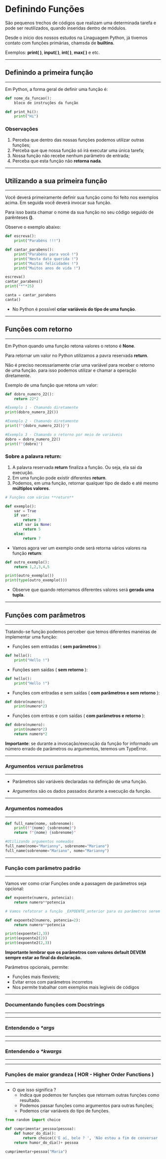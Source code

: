 # **Definindo Funções**

São pequenos trechos de códigos que realizam uma determinada tarefa e pode ser reutilizados, quando inseridas dentro de módulos.  

Desde o início dos nossos estudos na Linaguagem Python, já tivemos contato com funções primárias, chamsda de **builtins**.  

Exemplos: **print(  )**, **input(  )**, **int(  )**, **max(  )** e etc.  

_____
## **Definindo a primeira função**
_____
Em Python, a forma geral de definir uma função é:

```python
def nome_da_funcao():
    bloco de instruções da função
```

```python
def print_hi():
    print("Hi")
```

### **Observações**

1. Perceba que dentro das nossas funções podemos utilizar outras funções;
2. Perceba que que nossa função só irá executar uma única tarefa;
3. Nossa função não recebe nenhum parâmetro de entrada;
4. Perceba que esta função não **retorna nada**.
_____
## **Utilizando a sua primeira função**
_____
Você deverá primeiramente definir sua função como foi feito nos exemplos acima. Em seguida você deverá invocar sua função.  

Para isso basta chamar o nome da sua função no seu código seguido de parênteses **()**.    

Observe o exemplo abaixo:

```python
def escreva():
    print("Parabéns !!!")

def cantar_parabens():
    print("Parabéns para você !")
    print("Nesta data querida !")
    print("Muitas felicidades !")
    print("Muitos anos de vida !")

escreva()
cantar_parabens()
print("*"*25)

canta = cantar_parabens
canta()
```

* No Python é possível **criar variáveis do tipo de uma função**.
_____
## **Funções com retorno**
_____

Em Python quando uma função retona valores o retono é **None**.  

Para retornar um valor no Python utilizamos a pavra reservada **return**.  

Não é preciso necessariamente criar uma variável para receber o retorno de uma função. para isso podemos utilizar e chamar a operação diretamente.  

Exemplo de uma função que retona um valor:  

```python
def dobro_numero_22():
    return 22*2

#Exemplo 1 - Chamando diretamente
print(dobro_numero_22())

#Exemplo 2 - Chamando diretamente
print(f"{dobro_numero_22()}")

#Exemplo 3 - Chamando o retorno por meio de variáveis
dobro = dobro_numero_22()
print(f"{dobro}")
```

### Sobre a palavra **return**:

1. A palavra reservada **return** finaliza  a função. Ou seja, ela sai da execução.
2. Em uma função pode existir diferentes **return**.
3. Podemos, em uma função, retornar qualquer tipo de dado e até mesmo **múltiplos valores**.

```python
# Funções com vários **return**

def exemplo():
    var = True
    if var:
        return 3
    elif var is None:
        return 5
    else:
        return 7
```
* Vamos agora ver um exemplo onde será retorna vários valores na função **return**:  
```python
def outro_exemplo():
    return 1,2,3,4,5

print(outro_exemplo())
print(type(outro_exemplo()))
```

* Observe que quando retornamos diferentes valores será **gerada uma tupla**.
_____
## **Funções com parâmetros**
_____

Tratando-se função podemos perceber que temos diferentes maneiras de implementar uma função:

* Funções sem entradas ( **sem parâmetros** ):
```python
def hello():
    print("Hello !")
```
* Funções sem saídas ( **sem retorno** ):
```python
def hello():
    print("Hello !")
```
* Funções com entradas e sem saídas ( **com parâmetros e sem retorno** ):
```python
def dobro(numero):
    print(numero*2)
```
* Funções com entras e com saídas ( **com parâmetros e retorno** ):
```python
def dobro(numero):
    print(numero*2)
    return numero*2
```

**Importante**: se durante a invocação/execução da função for informado um número errado de parâmetros ou argumentos, teremos um TypeError.

____
### Argumentos _versus_ parâmetros
____
* Parâmetros são variáveis declaradas na definição de uma função.

* Argumentos são os dados passados durante a execução da função.
____
### Argumentos nomeados
____

```python
def full_name(nome, sobrenome):
    print(f"{nome} {sobrenome}")
    return f"{nome} {sobrenome}"

#Utilizando argumentos nomeados
full_name(nome="Marianny", sobrenome="Mariano")
full_name(sobrenome="Mariano", nome="Marianny")
```

____
### **Função com parâmetro padrão**
____

Vamos ver como criar Funções onde a passagem de parâmetros seja opcional:

```python
def expoente(numero, potencia):
    return numero**potencia 

# Vamos refatorar a função _EXPOENTE_anterior para os parâmetros serem opcionais

def expoente2(numero, potencia=2):
    return numero**potencia

print(expoente(2,3))
print(expoente2(2))
print(expoente2(2,3))
```

**Importante lembrar que os parâmetros com valores default DEVEM sempre estar ao final da declaração.**

Parâmetros opcionais, permite:

* Funções mais flexíveis;
* Evitar erros com parâmetros incorretos
* Nos permite trabalhar com exemplos mais legíveis de códigos 

____
### **Documentando funções com Docstrings**
____



____
### **Entendendo o _*args_**
____


____
### **Entendendo o _*kwargs_**
____

____
### **Funções de maior grandeza ( HOR - Higher Order Functions )**
____

* O que isso significa ?
    * Indica que podemos ter funções que retornam  outras funções como resultado.
    * Podemos passar funções como argumentos para outras funções;
    * Podemos criar variáveis do tipo de funções.

```python
from random import choice

def cumprimentar_pessoa(pessoa):
    def humor_do_dia():
        return choice(('E aí, bele ? ', 'Não estou a fim de conversar ! ', 'Gosto muito de você ! '))
    return humor_do_dia()+ pessoa 

cumprimentar+pessoa("Maria")
```